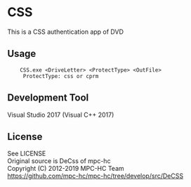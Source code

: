 # CSS
This is a CSS authentication app of DVD

## Usage
        CSS.exe <DriveLetter> <ProtectType> <OutFile>  
         ProtectType: css or cprm
## Development Tool
 Visual Studio 2017 (Visual C++ 2017)

## License
 See LICENSE  
 Original source is DeCss of mpc-hc  
  Copyright (C) 2012-2019 MPC-HC Team  
  https://github.com/mpc-hc/mpc-hc/tree/develop/src/DeCSS
